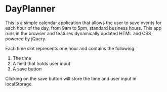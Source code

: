# DayPlanner

This is a simple calendar application that allows the user to save events for each hour of the day, from 9am to 5pm, standard business hours. This app runs in the browser and features dynamically updated HTML and CSS powered by jQuery.

Each time slot represents one hour and contains the following:

1. The time
2. A field that holds user input
3. A save button

Clicking on the save button will store the time and user input in localStorage.
